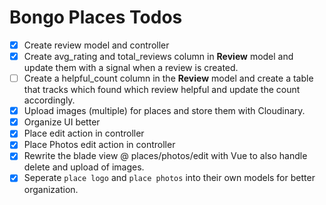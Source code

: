 # Bongo Places Todos

- [x] Create review model and controller
- [x] Create avg_rating and total_reviews column in **Review** model and update them with a signal when a review is created.
- [ ] Create a helpful_count column in the **Review** model and create a table that tracks which found which review helpful and update the count accordingly.
- [x] Upload images (multiple) for places and store them with Cloudinary.
- [x] Organize UI better
- [x] Place edit action in controller
- [x] Place Photos edit action in controller
- [x] Rewrite the blade view @ places/photos/edit with Vue to also handle delete and upload of images.
- [x] Seperate `place logo` and `place photos` into their own models for better organization.
